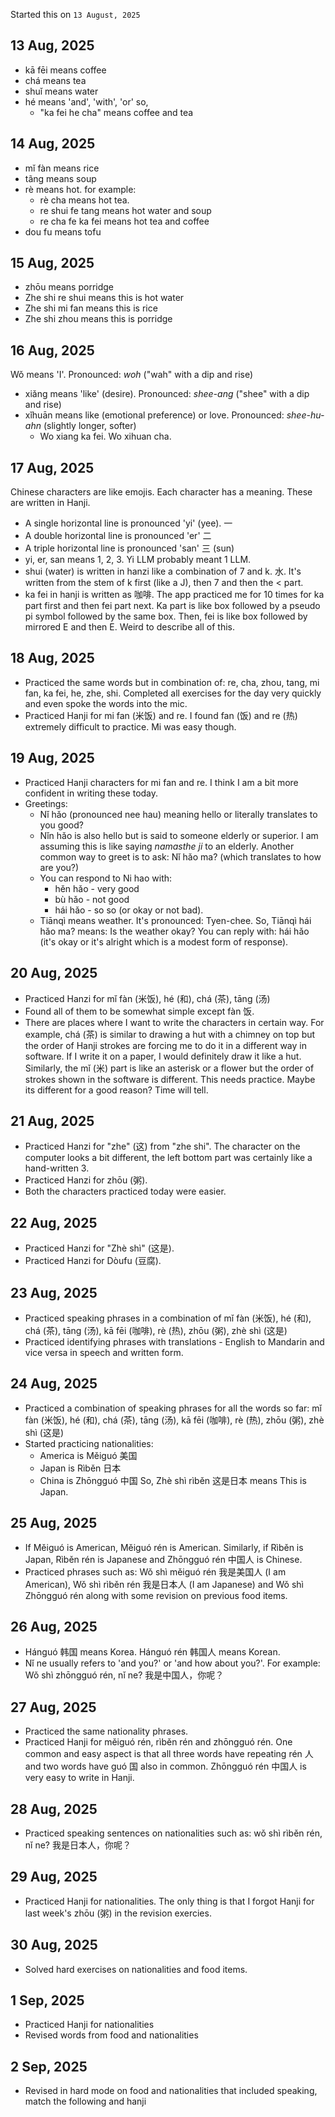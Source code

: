 Started this on `13 August, 2025`

13 Aug, 2025
--------------
* kā fēi means coffee
* chá means tea
* shuǐ means water
* hé means 'and', 'with', 'or' so, 
	* "ka fei he cha" means coffee and tea

14 Aug, 2025
--------------
* mǐ fàn means rice
* tãng means soup
* rè means hot. for example: 
	* rè cha means hot tea. 
	* re shui fe tang means hot water and soup
	* re cha fe ka fei means hot tea and coffee
* dou fu means tofu

15 Aug, 2025
--------------
* zhōu means porridge
* Zhe shi re shui means this is hot water 
* Zhe shi mi fan means this is rice
* Zhe shi zhou means this is porridge

16 Aug, 2025
-------------------
Wǒ means 'I'.  Pronounced: _woh_ ("wah" with a dip and rise)
* xiǎng means 'like' (desire). Pronounced: _shee-ang_ ("shee" with a dip and rise)
* xǐhuān means like (emotional preference) or love. Pronounced: _shee-hu-ahn_ (slightly longer, softer)
	* Wo xiang ka fei. Wo xihuan cha.

17 Aug, 2025
-------------------
Chinese characters are like emojis. Each character has a meaning. These are written in Hanji.
* A single horizontal line is pronounced 'yi' (yee). 一 
* A double horizontal line is pronounced 'er' 二
* A triple horizontal line is pronounced 'san'  三 (sun)
* yi, er, san means 1, 2, 3. Yi LLM probably meant 1 LLM.
* shui (water) is written in hanzi like a combination of 7 and k. 水. It's written from the stem of k first (like a J), then 7 and then the < part.
* ka fei in hanji is written as 咖啡. The app practiced me for 10 times for ka part first and then fei part next. Ka part is like box followed by a pseudo pi symbol followed by the same box. Then, fei is like box followed by mirrored E and then E. Weird to describe all of this.

18 Aug, 2025
-------------------
* Practiced the same words but in combination of: re, cha, zhou, tang, mi fan, ka fei, he, zhe, shi. Completed all exercises for the day very quickly and even spoke the words into the mic.
* Practiced Hanji for mi fan (米饭) and re. I found fan (饭) and re (热) extremely difficult to practice. Mi was easy though.

19 Aug, 2025
-------------------
* Practiced Hanji characters for mi fan and re. I think I am a bit more confident in writing these today.
* Greetings: 
	* Nǐ hǎo (pronounced nee hau) meaning hello or literally translates to you good?
	* Nǐn hǎo is also hello but is said to someone elderly or superior. I am assuming this is like saying _namasthe ji_ to an elderly. Another common way to greet is to ask: Nǐ hǎo ma? (which translates to how are you?)
	* You can respond to Ni hao with:
		* hěn hǎo - very good
		- bù hǎo - not good
		- hái hǎo - so so (or okay or not bad).
	* Tiānqì means weather. It's pronounced: Tyen-chee. So, Tiānqì hái hǎo ma? means: Is the weather okay? You can reply with: hái hǎo (it's okay or it's alright which is a modest form of response).

20 Aug, 2025
-------------------
* Practiced Hanzi for mǐ fàn (米饭), hé (和), chá (茶), tāng (汤)
* Found all of them to be somewhat simple except fàn 饭.
* There are places where I want to write the characters in certain way. For example, chá (茶) is similar to drawing a hut with a chimney on top but the order of Hanji strokes are forcing me to do it in a different way in software. If I write it on a paper, I would definitely draw it like a hut. Similarly, the mǐ (米) part is like an asterisk or a flower but the order of strokes shown in the software is different. This needs practice. Maybe its different for a good reason? Time will tell.

21 Aug, 2025
-------------------
* Practiced Hanzi for "zhe" (这) from "zhe shi". The character on the computer looks a bit different, the left bottom part was certainly like a hand-written 3.
* Practiced Hanzi for zhōu (粥). 
* Both the characters practiced today were easier.

22 Aug, 2025
-------------------
* Practiced Hanzi for "Zhè shì" (这是).
* Practiced Hanzi for Dòufu (豆腐).

23 Aug, 2025
-------------------
* Practiced speaking phrases in a combination of mǐ fàn (米饭), hé (和), chá (茶), tāng (汤), kā fēi (咖啡), rè (热), zhōu (粥), zhè shì (这是)
* Practiced identifying phrases with translations - English to Mandarin and vice versa in speech and written form.

24 Aug, 2025
-------------------
* Practiced a combination of speaking phrases for all the words so far: mǐ fàn (米饭), hé (和), chá (茶), tāng (汤), kā fēi (咖啡), rè (热), zhōu (粥), zhè shì (这是)
* Started practicing nationalities:
	* America is Měiguó 美国
	* Japan is Rìběn 日本
	* China is Zhōngguó 中国
So, Zhè shì rìběn 这是日本 means This is Japan.

25 Aug, 2025
-------------------
* If Měiguó is American, Měiguó rén is American. Similarly, if Rìběn is Japan, Rìběn rén is Japanese and Zhōngguó rén 中国人 is Chinese.
* Practiced phrases such as: Wǒ shì měiguó rén 我是美国人 (I am American), Wǒ shì rìběn rén 我是日本人 (I am Japanese) and Wǒ shì Zhōngguó rén along with some revision on previous food items.

26 Aug, 2025
-------------------
* Hánguó 韩国 means Korea. Hánguó rén 韩国人 means Korean.
* Nǐ ne usually refers to 'and you?' or 'and how about you?'. For example: Wǒ shì zhōngguó rén, nǐ ne? 我是中国人，你呢？

27 Aug, 2025
-------------------
* Practiced the same nationality phrases.
* Practiced Hanji for měiguó rén, rìběn rén and zhōngguó rén. One common and easy aspect is that all three words have repeating rén 人 and two words have guó 国 also in common. Zhōngguó rén 中国人 is very easy to write in Hanji.

28 Aug, 2025
-------------------
* Practiced speaking sentences on nationalities such as: wǒ shì rìběn rén, nǐ ne? 我是日本人，你呢？

29 Aug, 2025
-------------------
* Practiced Hanji for nationalities. The only thing is that I forgot Hanji for last week's zhōu (粥) in the revision exercies.

30 Aug, 2025
-------------------
* Solved hard exercises on nationalities and food items.

1 Sep, 2025
-------------------
* Practiced Hanji for nationalities
* Revised words from food and nationalities

2 Sep, 2025
-------------------
* Revised in hard mode on food and nationalities that included speaking, match the following and hanji